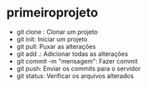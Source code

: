 # primeiroprojeto

- git clone <URL>: Clonar um projeto
- git init: Iniciar um projeto
- git pull: Puxar as alterações
- git add .: Adicionar todas as alterações
- git commit -m "mensagem": Fazer commit
- git push: Enviar os commits para o servidor
- git status: Verificar os arquivos alterados